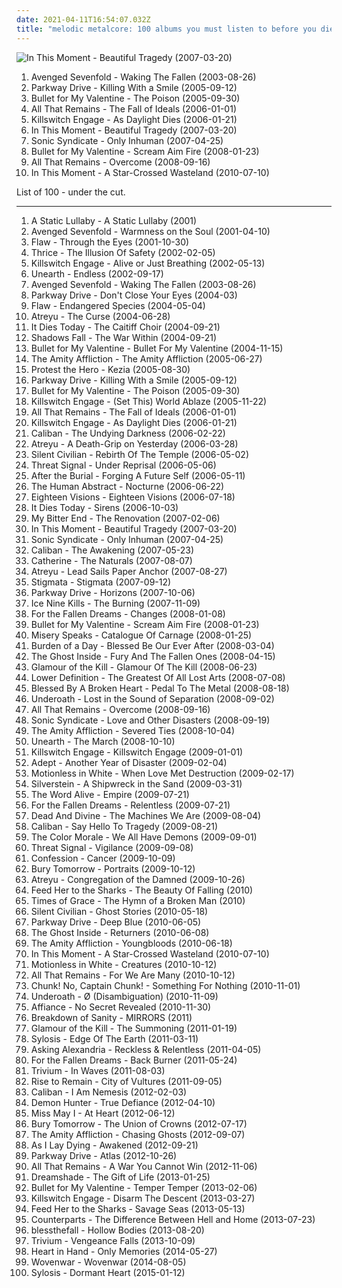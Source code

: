 ```yaml
---
date: 2021-04-11T16:54:07.032Z
title: "melodic metalcore: 100 albums you must listen to before you die"
---
```

![In This Moment - Beautiful Tragedy (2007-03-20)](http://coverartarchive.org/release/d11a059c-31ac-3d54-bea8-a0dcf700cb53/1039510828-500.jpg "In This Moment - Beautiful Tragedy (2007-03-20)")
<ol class="albums">
<li data-cover="http://coverartarchive.org/release/8cb53cf6-48b4-4422-b6ed-6e5554317011/20586495597-500.jpg" data-tags="metalcore" role="button">Avenged Sevenfold - Waking The Fallen (2003-08-26)</li>
<li data-cover="http://coverartarchive.org/release/cce39342-31fe-4e87-903f-6dfc1ab5d646/1065535590-500.jpg" data-tags="metalcore" role="button">Parkway Drive - Killing With a Smile (2005-09-12)</li>
<li data-cover="https://via.placeholder.com/450" data-tags="metalcore" role="button">Bullet for My Valentine - The Poison (2005-09-30)</li>
<li data-cover="https://via.placeholder.com/450" data-tags="metalcore" role="button">All That Remains - The Fall of Ideals (2006-01-01)</li>
<li data-cover="https://via.placeholder.com/450" data-tags="metalcore" role="button">Killswitch Engage - As Daylight Dies (2006-01-21)</li>
<li data-cover="http://coverartarchive.org/release/d11a059c-31ac-3d54-bea8-a0dcf700cb53/1039510828-500.jpg" data-tags="melodic metalcore, metalcore, alternative metal" role="button">In This Moment - Beautiful Tragedy (2007-03-20)</li>
<li data-cover="https://img.discogs.com/uYeOKQjJxNJW-8cbGTjaqk4CKr0=/fit-in/600x600/filters:strip_icc():format(jpeg):mode_rgb():quality(90)/discogs-images/R-1189055-1199463190.jpeg.jpg" data-tags="melodic death metal" role="button">Sonic Syndicate - Only Inhuman (2007-04-25)</li>
<li data-cover="http://coverartarchive.org/release/d5ffda16-7059-3e0c-91a9-ba39399d004b/13472063593-500.jpg" data-tags="metalcore" role="button">Bullet for My Valentine - Scream Aim Fire (2008-01-23)</li>
<li data-cover="http://coverartarchive.org/release/d74eaf35-305c-4218-87a2-bf1f67ed9d5f/929423406-500.jpg" data-tags="metalcore" role="button">All That Remains - Overcome (2008-09-16)</li>
<li data-cover="http://coverartarchive.org/release/4e21cc31-fa28-43a1-810f-c89e71eefac7/1039584625-500.jpg" data-tags="alternative metal, melodic metalcore, metalcore" role="button">In This Moment - A Star-Crossed Wasteland (2010-07-10)</li>
</ol>
List of 100 - under the cut.
<!-- more -->

_________________

<ol class="albums">
<li data-cover="http://coverartarchive.org/release/34d92885-0cc1-49db-93f2-1943b8f622b0/23882763399-500.jpg" data-tags="screamo, post-hardcore, emocore" role="button">
A Static Lullaby - A Static Lullaby (2001)
</li>
<li data-cover="http://coverartarchive.org/release/8206ed48-c76e-3537-a0dd-eeb965fc15a0/6514111175-500.jpg" data-tags="metalcore" role="button">
Avenged Sevenfold - Warmness on the Soul (2001-04-10)
</li>
<li data-cover="https://img.discogs.com/v7XavNjGA9WUtiK47xU2-3zMRkE=/fit-in/600x597/filters:strip_icc():format(jpeg):mode_rgb():quality(90)/discogs-images/R-510320-1159819313.jpeg.jpg" data-tags="nu metal" role="button">
Flaw - Through the Eyes (2001-10-30)
</li>
<li data-cover="http://coverartarchive.org/release/4c92025f-9c3b-44ba-94d9-085f045bcb40/14794011639-500.jpg" data-tags="post-hardcore" role="button">
Thrice - The Illusion Of Safety (2002-02-05)
</li>
<li data-cover="https://via.placeholder.com/450" data-tags="metalcore" role="button">
Killswitch Engage - Alive or Just Breathing (2002-05-13)
</li>
<li data-cover="https://img.discogs.com/x1LFJR6KdxzsSccTd66BTPsgJkU=/fit-in/600x508/filters:strip_icc():format(jpeg):mode_rgb():quality(90)/discogs-images/R-1769674-1548836333-1277.jpeg.jpg" data-tags="metalcore, metal, american metal, melodic metalcore, massachusetts metal" role="button">
Unearth - Endless (2002-09-17)
</li>
<li data-cover="http://coverartarchive.org/release/8cb53cf6-48b4-4422-b6ed-6e5554317011/20586495597-500.jpg" data-tags="metalcore" role="button">
Avenged Sevenfold - Waking The Fallen (2003-08-26)
</li>
<li data-cover="http://coverartarchive.org/release/8b35765d-4134-4abb-bfeb-ac6a5a6ce6d0/13036112779-500.jpg" data-tags="metalcore" role="button">
Parkway Drive - Don't Close Your Eyes (2004-03)
</li>
<li data-cover="https://img.discogs.com/nEiPjnWWHbgDBoEG-dLKMaCsprY=/fit-in/475x470/filters:strip_icc():format(jpeg):mode_rgb():quality(90)/discogs-images/R-765131-1156726876.jpeg.jpg" data-tags="alternative metal, nu metal, hard rock" role="button">
Flaw - Endangered Species (2004-05-04)
</li>
<li data-cover="https://img.discogs.com/cWR2FLmDxIP9CqQFQJ6uGQxSU94=/fit-in/600x529/filters:strip_icc():format(jpeg):mode_rgb():quality(90)/discogs-images/R-1321507-1396947908-2763.jpeg.jpg" data-tags="metalcore" role="button">
Atreyu - The Curse (2004-06-28)
</li>
<li data-cover="https://img.discogs.com/IWTGyI0wlyri_J87gUX6A3yNj2Y=/fit-in/600x579/filters:strip_icc():format(jpeg):mode_rgb():quality(90)/discogs-images/R-1657727-1429709711-4041.png.jpg" data-tags="metalcore" role="button">
It Dies Today - The Caitiff Choir (2004-09-21)
</li>
<li data-cover="http://coverartarchive.org/release/14303fcb-f044-418e-8736-bb5fa39e7fd2/7461315604-500.jpg" data-tags="metalcore" role="button">
Shadows Fall - The War Within (2004-09-21)
</li>
<li data-cover="http://coverartarchive.org/release/def35f73-abc3-4296-b41e-fc51ef0e177b/6677597463-500.jpg" data-tags="metalcore" role="button">
Bullet for My Valentine - Bullet For My Valentine (2004-11-15)
</li>
<li data-cover="https://img.discogs.com/pVDvs24cyz_uRhLVhrmLgdg-buU=/fit-in/600x450/filters:strip_icc():format(jpeg):mode_rgb():quality(90)/discogs-images/R-6000562-1500790376-5357.jpeg.jpg" data-tags="hardcore, screamo, post-hardcore, emocore" role="button">
The Amity Affliction - The Amity Affliction (2005-06-27)
</li>
<li data-cover="http://coverartarchive.org/release/823a4507-0214-4494-94b4-a412bea51fb3/26400961318-500.jpg" data-tags="mathcore, progressive metalcore" role="button">
Protest the Hero - Kezia (2005-08-30)
</li>
<li data-cover="http://coverartarchive.org/release/cce39342-31fe-4e87-903f-6dfc1ab5d646/1065535590-500.jpg" data-tags="metalcore" role="button">
Parkway Drive - Killing With a Smile (2005-09-12)
</li>
<li data-cover="https://via.placeholder.com/450" data-tags="metalcore" role="button">
Bullet for My Valentine - The Poison (2005-09-30)
</li>
<li data-cover="http://coverartarchive.org/release/c16704e7-6827-4eb7-a81b-35b1dc868de4/15472469630-500.jpg" data-tags="metalcore" role="button">
Killswitch Engage - (Set This) World Ablaze (2005-11-22)
</li>
<li data-cover="https://via.placeholder.com/450" data-tags="metalcore" role="button">
All That Remains - The Fall of Ideals (2006-01-01)
</li>
<li data-cover="https://via.placeholder.com/450" data-tags="metalcore" role="button">
Killswitch Engage - As Daylight Dies (2006-01-21)
</li>
<li data-cover="http://coverartarchive.org/release/87b752fc-7f21-4887-8746-019ec0a4eba8/11692006058-500.jpg" data-tags="metalcore" role="button">
Caliban - The Undying Darkness (2006-02-22)
</li>
<li data-cover="http://coverartarchive.org/release/f6e27378-13d1-48a1-b6c7-52264dfd8001/1293739909-500.jpg" data-tags="metalcore" role="button">
Atreyu - A Death-Grip on Yesterday (2006-03-28)
</li>
<li data-cover="https://img.discogs.com/m_WuGUYHv61xBG-vIcNwP90If3M=/fit-in/600x600/filters:strip_icc():format(jpeg):mode_rgb():quality(90)/discogs-images/R-802954-1467726715-6144.jpeg.jpg" data-tags="metalcore" role="button">
Silent Civilian - Rebirth Of The Temple (2006-05-02)
</li>
<li data-cover="https://img.discogs.com/e_4XsoBaE-wsWxsd0hqVhysUdus=/fit-in/445x445/filters:strip_icc():format(jpeg):mode_rgb():quality(90)/discogs-images/R-1182778-1198985534.jpeg.jpg" data-tags="melodic death metal" role="button">
Threat Signal - Under Reprisal (2006-05-06)
</li>
<li data-cover="http://coverartarchive.org/release/69ea0616-e19f-4c92-bb80-405a1c1df445/27189691829-500.jpg" data-tags="deathcore, progressive metalcore, melodic metalcore, technical metalcore" role="button">
After the Burial - Forging A Future Self (2006-05-11)
</li>
<li data-cover="http://coverartarchive.org/release/1ccacb7d-082c-4889-bf3e-bc424dfa5c49/26310137897-500.jpg" data-tags="metalcore, progressive metal" role="button">
The Human Abstract - Nocturne (2006-06-22)
</li>
<li data-cover="http://coverartarchive.org/release/889014f0-cd87-4b43-a187-379f81e77b8d/1310831212-500.jpg" data-tags="metalcore" role="button">
Eighteen Visions - Eighteen Visions (2006-07-18)
</li>
<li data-cover="https://img.discogs.com/_olbivJ6ixFBsCa42vOBYRVKPuE=/fit-in/439x438/filters:strip_icc():format(jpeg):mode_rgb():quality(90)/discogs-images/R-1928888-1253102663.jpeg.jpg" data-tags="metalcore" role="button">
It Dies Today - Sirens (2006-10-03)
</li>
<li data-cover="https://img.discogs.com/3yRM0k79tJ8NGk2fEH_O-N9S3dI=/fit-in/500x500/filters:strip_icc():format(jpeg):mode_rgb():quality(90)/discogs-images/R-6642527-1423691048-6559.jpeg.jpg" data-tags="deathcore" role="button">
My Bitter End - The Renovation (2007-02-06)
</li>
<li data-cover="http://coverartarchive.org/release/d11a059c-31ac-3d54-bea8-a0dcf700cb53/1039510828-500.jpg" data-tags="melodic metalcore, metalcore, alternative metal" role="button">
In This Moment - Beautiful Tragedy (2007-03-20)
</li>
<li data-cover="https://img.discogs.com/uYeOKQjJxNJW-8cbGTjaqk4CKr0=/fit-in/600x600/filters:strip_icc():format(jpeg):mode_rgb():quality(90)/discogs-images/R-1189055-1199463190.jpeg.jpg" data-tags="melodic death metal" role="button">
Sonic Syndicate - Only Inhuman (2007-04-25)
</li>
<li data-cover="https://img.discogs.com/DTjfHpkVraRAE3pwpH3TLezKXCA=/fit-in/300x300/filters:strip_icc():format(jpeg):mode_rgb():quality(90)/discogs-images/R-4130913-1356308132-6161.jpeg.jpg" data-tags="metalcore" role="button">
Caliban - The Awakening (2007-05-23)
</li>
<li data-cover="https://img.discogs.com/mWtBVtu1-2tL4XEW6L526zKnzJU=/fit-in/600x533/filters:strip_icc():format(jpeg):mode_rgb():quality(90)/discogs-images/R-4155445-1581714551-5809.jpeg.jpg" data-tags="metalcore" role="button">
Catherine - The Naturals (2007-08-07)
</li>
<li data-cover="https://img.discogs.com/yBb3KKD11zaLmfN2lVOoNzcyR7s=/fit-in/400x400/filters:strip_icc():format(jpeg):mode_rgb():quality(90)/discogs-images/R-1224239-1209548635.jpeg.jpg" data-tags="metalcore, hard rock" role="button">
Atreyu - Lead Sails Paper Anchor (2007-08-27)
</li>
<li data-cover="http://coverartarchive.org/release/ed2c1cd5-f8f6-43cb-b880-25c4d6e2e1c8/27275123579-500.jpg" data-tags="metalcore" role="button">
Stigmata - Stigmata (2007-09-12)
</li>
<li data-cover="http://coverartarchive.org/release/5c784211-a4e9-4109-bfb2-02ad4d937c0c/15102345561-500.jpg" data-tags="metalcore" role="button">
Parkway Drive - Horizons (2007-10-06)
</li>
<li data-cover="https://img.discogs.com/She4j95H41dAvTZZrhWfvtDjdEg=/fit-in/457x480/filters:strip_icc():format(jpeg):mode_rgb():quality(90)/discogs-images/R-6492777-1420503045-3313.jpeg.jpg" data-tags="post-hardcore" role="button">
Ice Nine Kills - The Burning (2007-11-09)
</li>
<li data-cover="http://coverartarchive.org/release/d30fc218-4362-49f0-9a2e-598591fd4849/15102934284-500.jpg" data-tags="metalcore, melodic hardcore" role="button">
For the Fallen Dreams - Changes (2008-01-08)
</li>
<li data-cover="http://coverartarchive.org/release/d5ffda16-7059-3e0c-91a9-ba39399d004b/13472063593-500.jpg" data-tags="metalcore" role="button">
Bullet for My Valentine - Scream Aim Fire (2008-01-23)
</li>
<li data-cover="https://img.discogs.com/tyjjP2mMraWXi-298WgMhiNXS2A=/fit-in/600x450/filters:strip_icc():format(jpeg):mode_rgb():quality(90)/discogs-images/R-1742200-1405986263-8946.jpeg.jpg" data-tags="melodic black metal, melodic metalcore" role="button">
Misery Speaks - Catalogue Of Carnage (2008-01-25)
</li>
<li data-cover="http://coverartarchive.org/release/f0107d42-e161-422c-807c-f0ace39d32c6/2533532968-500.jpg" data-tags="screamo, metalcore, post-hardcore, melodic hardcore, emocore" role="button">
Burden of a Day - Blessed Be Our Ever After (2008-03-04)
</li>
<li data-cover="http://coverartarchive.org/release/cd201427-d0bd-4ffe-8a5e-0b17f998cb70/4848945374-500.jpg" data-tags="metalcore" role="button">
The Ghost Inside - Fury And The Fallen Ones (2008-04-15)
</li>
<li data-cover="http://coverartarchive.org/release/b5961b42-8d5b-4587-8213-69a73555e060/9483447622-500.jpg" data-tags="melodic metalcore" role="button">
Glamour of the Kill - Glamour Of The Kill (2008-06-23)
</li>
<li data-cover="https://img.discogs.com/TX1UI5DSYGhNVLJpHFUSXJ-DEZ8=/fit-in/185x182/filters:strip_icc():format(jpeg):mode_rgb():quality(90)/discogs-images/R-3725874-1341903948-2214.jpeg.jpg" data-tags="post-hardcore" role="button">
Lower Definition - The Greatest Of All Lost Arts (2008-07-08)
</li>
<li data-cover="https://img.discogs.com/VCrfH-EVPJ4SGeYp3yO56pOnZfk=/fit-in/300x291/filters:strip_icc():format(jpeg):mode_rgb():quality(90)/discogs-images/R-1934487-1377363785-7148.jpeg.jpg" data-tags="glam metal" role="button">
Blessed By A Broken Heart - Pedal To The Metal (2008-08-18)
</li>
<li data-cover="http://coverartarchive.org/release/257fc109-3150-431b-8670-39bec0b62e08/28727135104-500.jpg" data-tags="post-hardcore, metalcore" role="button">
Underoath - Lost in the Sound of Separation (2008-09-02)
</li>
<li data-cover="http://coverartarchive.org/release/d74eaf35-305c-4218-87a2-bf1f67ed9d5f/929423406-500.jpg" data-tags="metalcore" role="button">
All That Remains - Overcome (2008-09-16)
</li>
<li data-cover="https://img.discogs.com/Z-v_I4KsD2dNpNEZFsaDnIF4xiM=/fit-in/600x534/filters:strip_icc():format(jpeg):mode_rgb():quality(90)/discogs-images/R-1756214-1570692530-7401.jpeg.jpg" data-tags="metalcore, melodic death metal" role="button">
Sonic Syndicate - Love and Other Disasters (2008-09-19)
</li>
<li data-cover="http://coverartarchive.org/release/b73ee801-8205-4891-9591-d0b134912b72/1871184666-500.jpg" data-tags="post-hardcore, screamo" role="button">
The Amity Affliction - Severed Ties (2008-10-04)
</li>
<li data-cover="https://img.discogs.com/GgIzWs3lmxQnYspgjoikZgaaYIs=/fit-in/500x500/filters:strip_icc():format(jpeg):mode_rgb():quality(90)/discogs-images/R-2360753-1279477665.jpeg.jpg" data-tags="metalcore" role="button">
Unearth - The March (2008-10-10)
</li>
<li data-cover="http://coverartarchive.org/release/baf11f84-1b4f-41ab-a67c-cbfe17f882d9/1481675719-500.jpg" data-tags="metalcore" role="button">
Killswitch Engage - Killswitch Engage (2009-01-01)
</li>
<li data-cover="http://coverartarchive.org/release/42d9fa8b-db09-4dfc-982c-6928471096fb/11692241662-500.jpg" data-tags="post-hardcore" role="button">
Adept - Another Year of Disaster (2009-02-04)
</li>
<li data-cover="http://coverartarchive.org/release/ad2162b9-c8b8-43dc-89ba-dd3e73243a6e/7151854920-500.jpg" data-tags="metalcore, screamo, hardcore, post-hardcore" role="button">
Motionless in White - When Love Met Destruction (2009-02-17)
</li>
<li data-cover="http://coverartarchive.org/release/1cb2d444-77c7-39ab-bed7-8546a2481603/7181128313-500.jpg" data-tags="post-hardcore" role="button">
Silverstein - A Shipwreck in the Sand (2009-03-31)
</li>
<li data-cover="http://coverartarchive.org/release/8cb08444-26c6-48e8-a0a9-b30126895e7e/19429003524-500.jpg" data-tags="post-hardcore" role="button">
The Word Alive - Empire (2009-07-21)
</li>
<li data-cover="http://coverartarchive.org/release/5482a5d6-4d16-403d-be12-3ff3b85d1244/15102935531-500.jpg" data-tags="melodic hardcore, metalcore, hardcore" role="button">
For the Fallen Dreams - Relentless (2009-07-21)
</li>
<li data-cover="https://img.discogs.com/vKOd05H-MADY7wup_KhuHoxuqnE=/fit-in/295x295/filters:strip_icc():format(jpeg):mode_rgb():quality(90)/discogs-images/R-2693495-1296839030.jpeg.jpg" data-tags="melodic metalcore" role="button">
Dead And Divine - The Machines We Are (2009-08-04)
</li>
<li data-cover="http://coverartarchive.org/release/2ca2ac2d-b534-4efb-971a-3bf9017a3357/8461706961-500.jpg" data-tags="metalcore" role="button">
Caliban - Say Hello To Tragedy (2009-08-21)
</li>
<li data-cover="http://coverartarchive.org/release/f1637018-651d-4291-84b6-f2e1f4fbf1aa/14109931445-500.jpg" data-tags="post-hardcore" role="button">
The Color Morale - We All Have Demons (2009-09-01)
</li>
<li data-cover="https://img.discogs.com/AEC5o2rmgIvblBGywhXAGSALcGQ=/fit-in/600x600/filters:strip_icc():format(jpeg):mode_rgb():quality(90)/discogs-images/R-2673542-1413039488-7563.jpeg.jpg" data-tags="metalcore, melodic death metal" role="button">
Threat Signal - Vigilance (2009-09-08)
</li>
<li data-cover="http://coverartarchive.org/release/09e0ba8a-5850-416e-9f5f-606eee5d5948/12992685586-500.jpg" data-tags="metalcore, melodic metalcore" role="button">
Confession - Cancer (2009-10-09)
</li>
<li data-cover="http://coverartarchive.org/release/622ea230-b4d2-4ec5-893c-2bf4ecf31905/27300278315-500.jpg" data-tags="melodic metalcore, metalcore" role="button">
Bury Tomorrow - Portraits (2009-10-12)
</li>
<li data-cover="http://coverartarchive.org/release/810fcd2b-03d9-4d5f-95a2-76923a17e29e/6822132066-500.jpg" data-tags="metalcore" role="button">
Atreyu - Congregation of the Damned (2009-10-26)
</li>
<li data-cover="https://img.discogs.com/73xv-4Z0ObW0-snDU0R7pfEjGmk=/fit-in/600x529/filters:strip_icc():format(jpeg):mode_rgb():quality(90)/discogs-images/R-7848648-1522770382-2129.jpeg.jpg" data-tags="metalcore" role="button">
Feed Her to the Sharks - The Beauty Of Falling (2010)
</li>
<li data-cover="http://coverartarchive.org/release/36344efe-8805-4e8d-b5f9-fef31aa39f02/8360822222-500.jpg" data-tags="metalcore" role="button">
Times of Grace - The Hymn of a Broken Man (2010)
</li>
<li data-cover="http://coverartarchive.org/release/d57b16a0-32f2-45c8-ac7a-edbd6e61ef18/7307523053-500.jpg" data-tags="metalcore" role="button">
Silent Civilian - Ghost Stories (2010-05-18)
</li>
<li data-cover="http://coverartarchive.org/release/4edf1492-cd7e-4aee-83d1-54e583d17958/1065442756-500.jpg" data-tags="metalcore" role="button">
Parkway Drive - Deep Blue (2010-06-05)
</li>
<li data-cover="http://coverartarchive.org/release/c306736b-3be0-4c28-b14a-95a8929b9f17/15103144601-500.jpg" data-tags="metalcore, hardcore" role="button">
The Ghost Inside - Returners (2010-06-08)
</li>
<li data-cover="https://img.discogs.com/7l--RrHRsRckHODoo81PzOrQVX0=/fit-in/600x600/filters:strip_icc():format(jpeg):mode_rgb():quality(90)/discogs-images/R-3149766-1536557176-4766.jpeg.jpg" data-tags="post-hardcore" role="button">
The Amity Affliction - Youngbloods (2010-06-18)
</li>
<li data-cover="http://coverartarchive.org/release/4e21cc31-fa28-43a1-810f-c89e71eefac7/1039584625-500.jpg" data-tags="alternative metal, melodic metalcore, metalcore" role="button">
In This Moment - A Star-Crossed Wasteland (2010-07-10)
</li>
<li data-cover="https://img.discogs.com/UrUuY5q3ysEltBRiGcgIzCBV408=/fit-in/300x300/filters:strip_icc():format(jpeg):mode_rgb():quality(90)/discogs-images/R-3744461-1342620352-1682.jpeg.jpg" data-tags="metalcore, post-hardcore" role="button">
Motionless in White - Creatures (2010-10-12)
</li>
<li data-cover="http://coverartarchive.org/release/00e40879-8672-45f6-9172-72b891a955d4/6514067219-500.jpg" data-tags="metalcore" role="button">
All That Remains - For We Are Many (2010-10-12)
</li>
<li data-cover="http://coverartarchive.org/release/04b8815d-1586-402f-ad65-f8f3054a7c43/11283939391-500.jpg" data-tags="pop punk, easycore" role="button">
Chunk! No, Captain Chunk! - Something For Nothing (2010-11-01)
</li>
<li data-cover="https://img.discogs.com/d6nMA51RfJ0XzdYIdpz-y6bHFj0=/fit-in/450x450/filters:strip_icc():format(jpeg):mode_rgb():quality(90)/discogs-images/R-2742693-1298996856.jpeg.jpg" data-tags="metalcore, post-hardcore" role="button">
Underoath - Ø (Disambiguation) (2010-11-09)
</li>
<li data-cover="https://img.discogs.com/OSFyP979ankyiOxHsNmIKhk8X70=/fit-in/600x587/filters:strip_icc():format(jpeg):mode_rgb():quality(90)/discogs-images/R-4146166-1584576357-7266.jpeg.jpg" data-tags="melodic metalcore" role="button">
Affiance - No Secret Revealed (2010-11-30)
</li>
<li data-cover="http://coverartarchive.org/release/9b1e9fd4-ac71-4b62-ac85-b0a4189f3b95/19368028027-500.jpg" data-tags="metalcore" role="button">
Breakdown of Sanity - MIRRORS (2011)
</li>
<li data-cover="https://img.discogs.com/Qzi7iMQsHpOEAx2mGDKsWg22PAs=/fit-in/500x500/filters:strip_icc():format(jpeg):mode_rgb():quality(90)/discogs-images/R-2694891-1296904862.jpeg.jpg" data-tags="post-hardcore, melodic metalcore" role="button">
Glamour of the Kill - The Summoning (2011-01-19)
</li>
<li data-cover="https://img.discogs.com/vdeH_jWYTu1g9buaLcPnihla9o8=/fit-in/450x450/filters:strip_icc():format(jpeg):mode_rgb():quality(90)/discogs-images/R-3062028-1313938073.jpeg.jpg" data-tags="thrash metal" role="button">
Sylosis - Edge Of The Earth (2011-03-11)
</li>
<li data-cover="http://coverartarchive.org/release/9646d5f9-08c9-43a2-bebf-c80a3b86368f/7273863258-500.jpg" data-tags="post-hardcore" role="button">
Asking Alexandria - Reckless & Relentless (2011-04-05)
</li>
<li data-cover="http://coverartarchive.org/release/9dc2170e-ad37-48a2-b8df-6885f93ceab0/1915634384-500.jpg" data-tags="metalcore, melodic hardcore" role="button">
For the Fallen Dreams - Back Burner (2011-05-24)
</li>
<li data-cover="https://img.discogs.com/UlpAh6dP3P-5YwdqN6CKcF-Wg6s=/fit-in/500x500/filters:strip_icc():format(jpeg):mode_rgb():quality(90)/discogs-images/R-3044181-1313108274.jpeg.jpg" data-tags="metalcore" role="button">
Trivium - In Waves (2011-08-03)
</li>
<li data-cover="https://img.discogs.com/RrYb5FvGKxu35LeaMp9mHdd6shA=/fit-in/500x500/filters:strip_icc():format(jpeg):mode_rgb():quality(90)/discogs-images/R-13863688-1562834608-2794.jpeg.jpg" data-tags="metalcore, metal" role="button">
Rise to Remain - City of Vultures (2011-09-05)
</li>
<li data-cover="https://img.discogs.com/m9N1BiAyHINpCJ4M9v--l1RuQlQ=/fit-in/600x600/filters:strip_icc():format(jpeg):mode_rgb():quality(90)/discogs-images/R-3442803-1330560341.jpeg.jpg" data-tags="metalcore" role="button">
Caliban - I Am Nemesis (2012-02-03)
</li>
<li data-cover="http://coverartarchive.org/release/249fff88-c722-492c-9c2c-5057fde75de2/6779333944-500.jpg" data-tags="metalcore, christian, melodic metalcore" role="button">
Demon Hunter - True Defiance (2012-04-10)
</li>
<li data-cover="http://coverartarchive.org/release/5564f26d-8282-4b64-9fe3-a72b4421b3e8/8413149269-500.jpg" data-tags="metalcore" role="button">
Miss May I - At Heart (2012-06-12)
</li>
<li data-cover="http://coverartarchive.org/release/33463a25-836c-4d9a-a0fe-74155be3c1ad/3780483218-500.jpg" data-tags="metalcore" role="button">
Bury Tomorrow - The Union of Crowns (2012-07-17)
</li>
<li data-cover="http://coverartarchive.org/release/0e8bf44f-35bf-4b5d-8d26-fdbf128bedeb/3185047343-500.jpg" data-tags="post-hardcore" role="button">
The Amity Affliction - Chasing Ghosts (2012-09-07)
</li>
<li data-cover="https://img.discogs.com/Rzs9ZR5HkM9VFuvt2tFOtLXc6Cw=/fit-in/519x519/filters:strip_icc():format(jpeg):mode_rgb():quality(90)/discogs-images/R-5441707-1393442019-8404.jpeg.jpg" data-tags="metalcore" role="button">
As I Lay Dying - Awakened (2012-09-21)
</li>
<li data-cover="http://coverartarchive.org/release/83e6ecc2-662d-45fd-bdea-585d94303cce/2421759627-500.jpg" data-tags="metalcore" role="button">
Parkway Drive - Atlas (2012-10-26)
</li>
<li data-cover="http://coverartarchive.org/release/e0367d43-ea1b-4ab3-933f-5701c59fc79b/11201378904-500.jpg" data-tags="metalcore" role="button">
All That Remains - A War You Cannot Win (2012-11-06)
</li>
<li data-cover="http://coverartarchive.org/release/e469ddb2-43ee-472b-bcd2-d0cb3e219c14/13239061024-500.jpg" data-tags="melodic metalcore" role="button">
Dreamshade - The Gift of Life (2013-01-25)
</li>
<li data-cover="http://coverartarchive.org/release/20e0d60d-36a3-4bf2-84d6-9f938bf3a29c/27090647753-500.jpg" data-tags="metalcore, metal, melodic metalcore" role="button">
Bullet for My Valentine - Temper Temper (2013-02-06)
</li>
<li data-cover="http://coverartarchive.org/release/890d6062-580a-4710-bc24-c71a5e147d78/21053791937-500.jpg" data-tags="metalcore" role="button">
Killswitch Engage - Disarm The Descent (2013-03-27)
</li>
<li data-cover="http://coverartarchive.org/release/32f36847-ac94-4401-9537-aca66b0c569f/10384137524-500.jpg" data-tags="metalcore" role="button">
Feed Her to the Sharks - Savage Seas (2013-05-13)
</li>
<li data-cover="http://coverartarchive.org/release/73f1a71e-34a8-45d9-b905-a40a798ac01d/7682599038-500.jpg" data-tags="melodic hardcore, hardcore" role="button">
Counterparts - The Difference Between Hell and Home (2013-07-23)
</li>
<li data-cover="http://coverartarchive.org/release/faa02889-9802-468c-a614-b472be4b7f4f/4941497463-500.jpg" data-tags="post-hardcore, metalcore" role="button">
blessthefall - Hollow Bodies (2013-08-20)
</li>
<li data-cover="http://coverartarchive.org/release/da714bba-e7a9-4051-88ba-6186c449f399/5372279436-500.jpg" data-tags="metalcore, thrash metal" role="button">
Trivium - Vengeance Falls (2013-10-09)
</li>
<li data-cover="http://coverartarchive.org/release/323b9b58-958e-4b37-a70d-f6d8696b7f1b/13955038898-500.jpg" data-tags="melodic hardcore, metalcore" role="button">
Heart in Hand - Only Memories (2014-05-27)
</li>
<li data-cover="http://coverartarchive.org/release/a058381e-6bcd-4277-9941-a647b25907cb/8395645590-500.jpg" data-tags="alternative metal, metalcore" role="button">
Wovenwar - Wovenwar (2014-08-05)
</li>
<li data-cover="http://coverartarchive.org/release/8b90b85a-a132-46f5-bbff-584e70c9ec77/9352955988-500.jpg" data-tags="melodic death metal, melodic metalcore" role="button">
Sylosis - Dormant Heart (2015-01-12)
</li>
</ol>